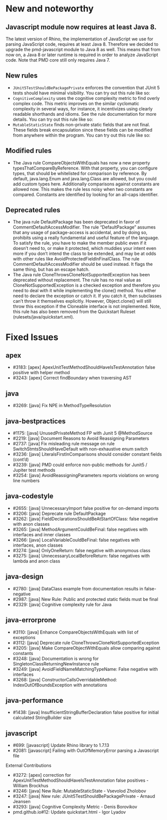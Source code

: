 # New and noteworthy

## Javascript module now requires at least Java 8.

The latest version of Rhino, the implementation of JavaScript we use for parsing JavaScript code, requires at least Java 8. Therefore we decided to upgrade the pmd-javascript module to Java 8 as well. This means that from now on, a Java 8 or later runtime is required in order to analyze JavaScript code. Note that PMD core still only requires Java 7.

## New rules

- `JUnit5TestShouldBePackagePrivate` enforces the convention that JUnit 5 tests should have minimal visibility. You can try out this rule like so:
- `CognitiveComplexity` uses the cognitive complexity metric to find overly complex code. This metric improves on the similar cyclomatic complexity in several ways, for instance, it incentivizes using clearly readable shorthands and idioms. See the rule documentation for more details. You can try out this rule like so:
- `MutableStaticState` finds non-private static fields that are not final. These fields break encapsulation since these fields can be modified from anywhere within the program. You can try out this rule like so:

## Modified rules

- The Java rule CompareObjectsWithEquals has now a new property typesThatCompareByReference. With that property, you can configure types, that should be whitelisted for comparison by reference. By default, java.lang.Enum and java.lang.Class are allowed, but you could add custom types here. Additionally comparisons against constants are allowed now. This makes the rule less noisy when two constants are compared. Constants are identified by looking for an all-caps identifier.

## Deprecated rules

- The java rule DefaultPackage has been deprecated in favor of CommentDefaultAccessModifier. The rule “DefaultPackage” assumes that any usage of package-access is accidental, and by doing so, prohibits using a really fundamental and useful feature of the language. To satisfy the rule, you have to make the member public even if it doesn’t need to, or make it protected, which muddies your intent even more if you don’t intend the class to be extended, and may be at odds with other rules like AvoidProtectedFieldInFinalClass. The rule CommentDefaultAccessModifier should be used instead. It flags the same thing, but has an escape hatch.
- The Java rule CloneThrowsCloneNotSupportedException has been deprecated without replacement. The rule has no real value as CloneNotSupportedException is a checked exception and therefore you need to deal with it while implementing the clone() method. You either need to declare the exception or catch it. If you catch it, then subclasses can’t throw it themselves explicitly. However, Object.clone() will still throw this exception if the Cloneable interface is not implemented. Note, this rule has also been removed from the Quickstart Ruleset (rulesets/java/quickstart.xml).

# Fixed Issues

## apex
- #3183: [apex] ApexUnitTestMethodShouldHaveIsTestAnnotation false positive with helper method
- #3243: [apex] Correct findBoundary when traversing AST
## java
- #3269: [java] Fix NPE in MethodTypeResolution
## java-bestpractices
- #1175: [java] UnusedPrivateMethod FP with Junit 5 @MethodSource
- #2219: [java] Document Reasons to Avoid Reassigning Parameters
- #2737: [java] Fix misleading rule message on rule SwitchStmtsShouldHaveDefault with non-exhaustive enum switch
- #3236: [java] LiteralsFirstInComparisons should consider constant fields (cont’d)
- #3239: [java] PMD could enforce non-public methods for Junit5 / Jupiter test methods
- #3254: [java] AvoidReassigningParameters reports violations on wrong line numbers
## java-codestyle
- #2655: [java] UnnecessaryImport false positive for on-demand imports
- #3206: [java] Deprecate rule DefaultPackage
- #3262: [java] FieldDeclarationsShouldBeAtStartOfClass: false negative with anon classes
- #3265: [java] MethodArgumentCouldBeFinal: false negatives with interfaces and inner classes
- #3266: [java] LocalVariableCouldBeFinal: false negatives with interfaces, anon classes
- #3274: [java] OnlyOneReturn: false negative with anonymous class
- #3275: [java] UnnecessaryLocalBeforeReturn: false negatives with lambda and anon class
## java-design
- #2780: [java] DataClass example from documentation results in false-negative
- #2987: [java] New Rule: Public and protected static fields must be final
- #2329: [java] Cognitive complexity rule for Java
## java-errorprone
- #3110: [java] Enhance CompareObjectsWithEquals with list of exceptions
- #3112: [java] Deprecate rule CloneThrowsCloneNotSupportedException
- #3205: [java] Make CompareObjectWithEquals allow comparing against constants
- #3248: [java] Documentation is wrong for SingletonClassReturningNewInstance rule
- #3249: [java] AvoidFieldNameMatchingTypeName: False negative with interfaces
- #3268: [java] ConstructorCallsOverridableMethod: IndexOutOfBoundsException with annotations
## java-performance
- #1438: [java] InsufficientStringBufferDeclaration false positive for initial calculated StringBuilder size
## javascript
- #699: [javascript] Update Rhino library to 1.7.13
- #2081: [javascript] Failing with OutOfMemoryError parsing a Javascript file

External Contributions

- #3272: [apex] correction for ApexUnitTestMethodShouldHaveIsTestAnnotation false positives - William Brockhus
- #3246: [java] New Rule: MutableStaticState - Vsevolod Zholobov
- #3247: [java] New rule: JUnit5TestShouldBePackagePrivate - Arnaud Jeansen
- #3293: [java] Cognitive Complexity Metric - Denis Borovikov
- pmd.github.io#12: Update quickstart.html - Igor Lyadov
